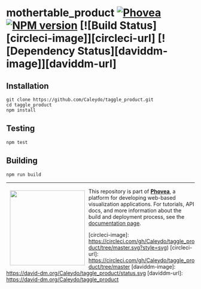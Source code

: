 mothertable_product [![Phovea][phovea-image]][phovea-url] [![NPM version][npm-image]][npm-url] [![Build Status][circleci-image]][circleci-url] [![Dependency Status][daviddm-image]][daviddm-url]
=====================



Installation
------------

```
git clone https://github.com/Caleydo/taggle_product.git
cd taggle_product
npm install
```

Testing
-------

```
npm test
```

Building
--------

```
npm run build
```



***

<a href="https://caleydo.org"><img src="http://caleydo.org/assets/images/logos/caleydo.svg" align="left" width="200px" hspace="10" vspace="6"></a>
This repository is part of **[Phovea](http://phovea.caleydo.org/)**, a platform for developing web-based visualization applications. For tutorials, API docs, and more information about the build and deployment process, see the [documentation page](http://phovea.caleydo.org).


[phovea-image]: https://img.shields.io/badge/Phovea-Product-FABC15.svg
[phovea-url]: https://phovea.caleydo.org
[npm-image]: https://badge.fury.io/js/taggle_product.svg
[npm-url]: https://npmjs.org/package/taggle_product
[circleci-image]: https://circleci.com/gh/Caleydo/taggle_product/tree/master.svg?style=svg)
[circleci-url]: https://circleci.com/gh/Caleydo/taggle_product/tree/master
[daviddm-image]: https://david-dm.org/Caleydo/taggle_product/status.svg
[daviddm-url]: https://david-dm.org/Caleydo/taggle_product
